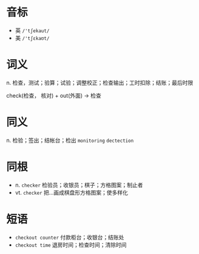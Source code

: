 # 音标

- 英 `/'tʃekaut/`
- 美 `/'tʃɛkaʊt/`

# 词义

n. 检查，测试；验算；试验；调整校正；检查输出；工时扣除；结账；最后时限




check(检查， 核对) + out(外面) → 检查

# 同义

n. 检验；签出；结帐台；检出
`monitoring` `dectection`

# 同根

- n. `checker` 检验员；收银员；棋子；方格图案；制止者
- vt. `checker` 把…画成棋盘形方格图案；使多样化

# 短语

- `checkout counter` 付款柜台；收银台；结账处
- `checkout time` 退房时间；检查时间；清除时间

